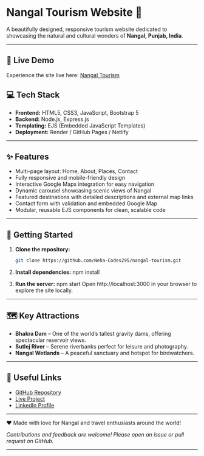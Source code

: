 # Nangal Tourism Website 🌄

A beautifully designed, responsive tourism website dedicated to showcasing the natural and cultural wonders of **Nangal, Punjab, India**.

---

## 🚩 Live Demo  
Experience the site live here: [Nangal Tourism](https://nangal-tourism.onrender.com)

## 💻 Tech Stack  
- **Frontend:** HTML5, CSS3, JavaScript, Bootstrap 5  
- **Backend:** Node.js, Express.js  
- **Templating:** EJS (Embedded JavaScript Templates)  
- **Deployment:** Render / GitHub Pages / Netlify  

---

## ✨ Features  
- Multi-page layout: Home, About, Places, Contact  
- Fully responsive and mobile-friendly design  
- Interactive Google Maps integration for easy navigation  
- Dynamic carousel showcasing scenic views of Nangal  
- Featured destinations with detailed descriptions and external map links  
- Contact form with validation and embedded Google Map  
- Modular, reusable EJS components for clean, scalable code  

---

## 🚀 Getting Started  

1. **Clone the repository:**  
   ```bash
   git clone https://github.com/Neha-Codes295/nangal-tourism.git

2. **Install dependencies:**
    npm install

2. **Run the server:**
    npm start
    Open http://localhost:3000 in your browser to explore the site locally.
---

## 🗺️ Key Attractions

- **Bhakra Dam** – One of the world’s tallest gravity dams, offering spectacular reservoir views.  
- **Sutlej River** – Serene riverbanks perfect for leisure and photography.  
- **Nangal Wetlands** – A peaceful sanctuary and hotspot for birdwatchers.  

---

## 🔗 Useful Links

- [GitHub Repository](https://github.com/Neha-Codes295/nangal-tourism)  
- [Live Project](https://nangal-tourism.onrender.com/)  
- [LinkedIn Profile](https://www.linkedin.com/in/neha-iiitu/)  

---

❤️ Made with love for Nangal and travel enthusiasts around the world!

*Contributions and feedback are welcome! Please open an issue or pull request on GitHub.*

---
